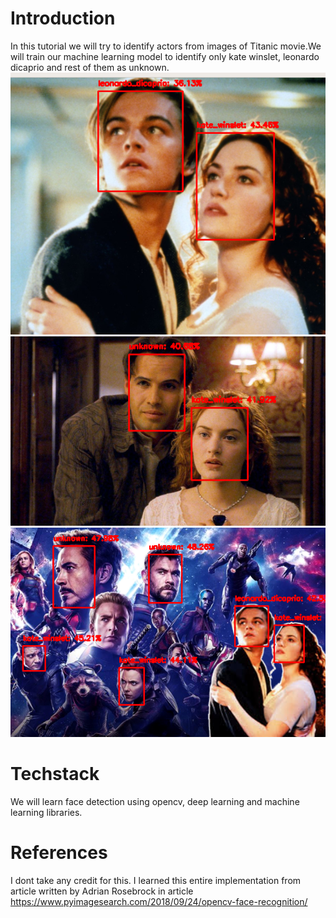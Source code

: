 # Introduction
In this tutorial we will try to identify actors from images of Titanic movie.We will train our machine learning model to identify only kate winslet, leonardo dicaprio and rest of them as unknown.
![leonardo dicaprio and kate winslet](readme-images/leonardo-Kate.png "leonardo dicaprio and kate winslet")
![Unknow and kate winslet ](readme-images/unknown-kate.png "Unknow and kate winslet")
![leonardo dicaprio,kate winslet and Avengers](readme-images/avengers-kate-leonardo.png "leonardo dicaprio,kate winslet and Avengers")
# Techstack
We will learn face detection using opencv, deep learning and machine learning libraries.

# References
I dont take any credit for this. I learned this entire implementation from article written by Adrian Rosebrock  in article https://www.pyimagesearch.com/2018/09/24/opencv-face-recognition/
  